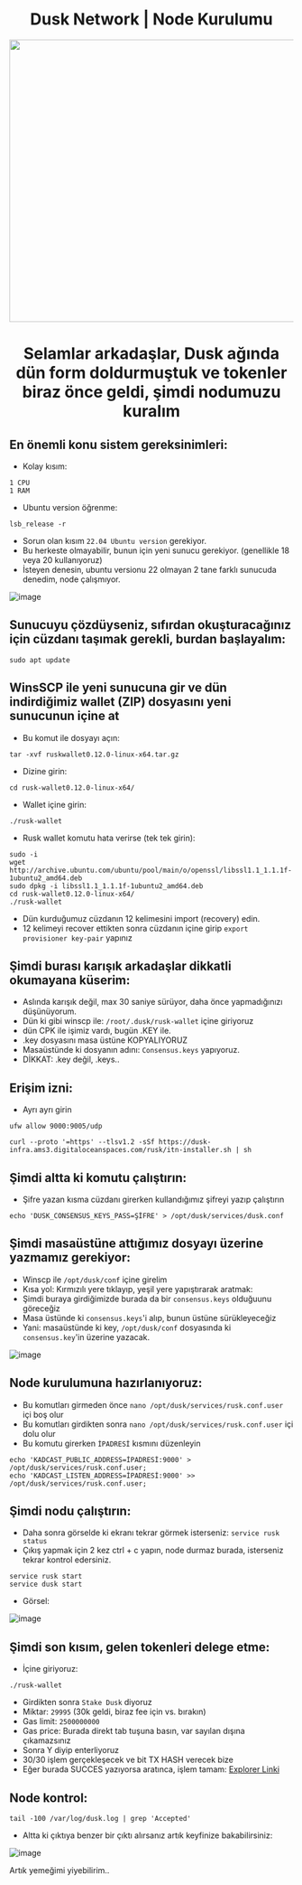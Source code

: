 <h1 align="center"> Dusk Network | Node Kurulumu </h1>

<img src="https://media.giphy.com/media/BemKqR9RDK4V2/giphy.gif" width="1000" height="500">

<h1 align="center"> Selamlar arkadaşlar, Dusk ağında dün form doldurmuştuk ve tokenler biraz önce geldi, şimdi nodumuzu kuralım </h1>

## En önemli konu sistem gereksinimleri:

* Kolay kısım:
```
1 CPU
1 RAM
```
* Ubuntu version öğrenme:
```
lsb_release -r
```
* Sorun olan kısım `22.04 Ubuntu version` gerekiyor.
* Bu herkeste olmayabilir, bunun için yeni sunucu gerekiyor. (genellikle 18 veya 20 kullanıyoruz)
* İsteyen denesin, ubuntu versionu 22 olmayan 2 tane farklı sunucuda denedim, node çalışmıyor.


![image](https://user-images.githubusercontent.com/101149671/202677911-bac3fa2f-dd34-4589-9d3c-8f6c6f050266.png)

## Sunucuyu çözdüyseniz, sıfırdan okuşturacağınız için cüzdanı taşımak gerekli, burdan başlayalım:

```
sudo apt update
```
## WinsSCP ile yeni sunucuna gir ve dün indirdiğimiz wallet (ZIP) dosyasını yeni sunucunun içine at

* Bu komut ile dosyayı açın:
```
tar -xvf ruskwallet0.12.0-linux-x64.tar.gz
```
* Dizine girin:
```
cd rusk-wallet0.12.0-linux-x64/
```
* Wallet içine girin:
```
./rusk-wallet
```
* Rusk wallet komutu hata verirse (tek tek girin):
```
sudo -i
wget http://archive.ubuntu.com/ubuntu/pool/main/o/openssl/libssl1.1_1.1.1f-1ubuntu2_amd64.deb
sudo dpkg -i libssl1.1_1.1.1f-1ubuntu2_amd64.deb
cd rusk-wallet0.12.0-linux-x64/
./rusk-wallet
```
* Dün kurduğumuz cüzdanın 12 kelimesini import (recovery) edin.
* 12 kelimeyi recover ettikten sonra cüzdanın içine girip `export provisioner key-pair` yapınız

## Şimdi burası karışık arkadaşlar dikkatli okumayana küserim:

* Aslında karışık değil, max 30 saniye sürüyor, daha önce yapmadığınızı düşünüyorum.
* Dün ki gibi winscp ile: `/root/.dusk/rusk-wallet` içine giriyoruz
* dün CPK ile işimiz vardı, bugün .KEY ile.
* .key dosyasını masa üstüne KOPYALIYORUZ
* Masaüstünde ki dosyanın adını: `Consensus.keys` yapıyoruz. 
* DİKKAT: .key değil, .keys.. 


## Erişim izni:

* Ayrı ayrı girin

```
ufw allow 9000:9005/udp

curl --proto '=https' --tlsv1.2 -sSf https://dusk-infra.ams3.digitaloceanspaces.com/rusk/itn-installer.sh | sh
```
## Şimdi altta ki komutu çalıştırın:

* Şifre yazan kısma cüzdanı girerken kullandığımız şifreyi yazıp çalıştırın
```
echo 'DUSK_CONSENSUS_KEYS_PASS=ŞİFRE' > /opt/dusk/services/dusk.conf
```

## Şimdi masaüstüne attığımız dosyayı üzerine yazmamız gerekiyor:

* Winscp ile `/opt/dusk/conf` içine girelim
* Kısa yol: Kırmızılı yere tıklayıp, yeşil yere yapıştırarak aratmak:
* Şimdi buraya girdiğimizde burada da bir `consensus.keys` olduğuunu göreceğiz
* Masa üstünde ki `consensus.keys`'i alıp, bunun üstüne sürükleyeceğiz
* Yani: masaüstünde ki key, `/opt/dusk/conf` dosyasında ki `consensus.key`'in üzerine yazacak.

![image](https://user-images.githubusercontent.com/101149671/202684754-dbaec15a-532c-4b90-a389-4d1ab954aa05.png)

## Node kurulumuna hazırlanıyoruz:

* Bu komutları girmeden önce `nano /opt/dusk/services/rusk.conf.user` içi boş olur
* Bu komutları girdikten sonra `nano /opt/dusk/services/rusk.conf.user` içi dolu olur
* Bu komutu girerken `İPADRESİ` kısmını düzenleyin
```
echo 'KADCAST_PUBLIC_ADDRESS=İPADRESİ:9000' > /opt/dusk/services/rusk.conf.user;
echo 'KADCAST_LISTEN_ADDRESS=İPADRESİ:9000' >> /opt/dusk/services/rusk.conf.user;
```

## Şimdi nodu çalıştırın:

* Daha sonra görselde ki ekranı tekrar görmek isterseniz: `service rusk status`
* Çıkış yapmak için 2 kez ctrl + c yapın, node durmaz burada, isterseniz tekrar kontrol edersiniz.

```
service rusk start
service dusk start
```
* Görsel:

![image](https://user-images.githubusercontent.com/101149671/202687571-add761ac-d0fe-4d76-a9e5-9f07a0e9fe0a.png)

## Şimdi son kısım, gelen tokenleri delege etme:

* İçine giriyoruz:
```
./rusk-wallet
```
* Girdikten sonra `Stake Dusk` diyoruz
* Miktar: `29995` (30k geldi, biraz fee için vs. bırakın)
* Gas limit: `2500000000`
* Gas price: Burada direkt tab tuşuna basın, var sayılan dışına çıkamazsınız
* Sonra Y diyip enterliyoruz
* 30/30 işlem gerçekleşecek ve bit TX HASH verecek bize
* Eğer burada SUCCES yazıyorsa aratınca, işlem tamam: [Explorer Linki](https://explorer.dusk.network/transactions/)

## Node kontrol:
```
tail -100 /var/log/dusk.log | grep 'Accepted'
```

* Altta ki çıktıya benzer bir çıktı alırsanız artık keyfinize bakabilirsiniz:

![image](https://user-images.githubusercontent.com/101149671/202689226-c7d167d7-f3a1-4c03-be81-1979ec15dbe4.png)

Artık yemeğimi yiyebilirim..






